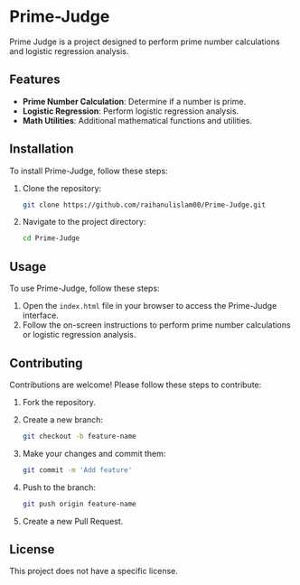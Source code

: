 # Prime-Judge

Prime Judge is a project designed to perform prime number calculations and logistic regression analysis.

## Features

- **Prime Number Calculation**: Determine if a number is prime.
- **Logistic Regression**: Perform logistic regression analysis.
- **Math Utilities**: Additional mathematical functions and utilities.

## Installation

To install Prime-Judge, follow these steps:

1. Clone the repository:
   ```sh
   git clone https://github.com/raihanulislam00/Prime-Judge.git
   ```

2. Navigate to the project directory:
   ```sh
   cd Prime-Judge
   ```

## Usage

To use Prime-Judge, follow these steps:

1. Open the `index.html` file in your browser to access the Prime-Judge interface.
2. Follow the on-screen instructions to perform prime number calculations or logistic regression analysis.

## Contributing

Contributions are welcome! Please follow these steps to contribute:

1. Fork the repository.
2. Create a new branch:
   ```sh
   git checkout -b feature-name
   ```

3. Make your changes and commit them:
   ```sh
   git commit -m 'Add feature'
   ```

4. Push to the branch:
   ```sh
   git push origin feature-name
   ```

5. Create a new Pull Request.

## License

This project does not have a specific license.
